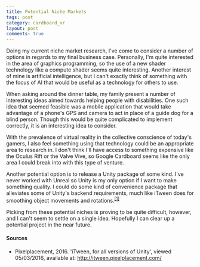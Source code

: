 ```yaml
---
title: Potential Niche Markets
tags: post
category: cardboard_vr
layout: post
comments: true
---
```


<p>Doing my current niche market research, I've come to consider a number of options in regards to my final business case. Personally, I'm quite interested in the area of graphics programming, so the use of a new shader technology like a compute shader seems quite interesting. Another interest of mine is artificial intelligence, but I can't exactly think of something with the focus of AI that would be useful as a technology for others to use.</p>

<p>When asking around the dinner table, my family present a number of interesting ideas aimed towards helping people with disabilities. One such idea that seemed feasible was a mobile application that would take advantage of a phone's GPS and camera to act in place of a guide dog for a blind person. Though this would be quite complicated to implement correctly, it is an interesting idea to consider.</p>

<p>With the prevalence of virtual reality in the collective conscience of today's gamers, I also feel something using that technology could be an appropriate area to research in. I don't think I'll have access to something expensive like the Oculus Rift or the Valve Vive, so Google Cardboard seems like the only area I could break into with this type of venture.</p>

<p>Another potential option is to release a Unity package of some kind. I've never worked with Unreal so Unity is my only option if I want to make something quality. I could do some kind of convenience package that alleviates some of Unity's backend requirements, much like iTween does for smoothing object movements and rotations.<sup><a href="#s1">[1]</a></sup></p>

<p>Picking from these potential niches is proving to be quite difficult, however, and I can't seem to settle on a single idea. Hopefully I can clear up a potential project in the near future.</p>

<h4>Sources</h4>
<ul class="sources">
  <li id="s1">Pixelplacement, 2016. 'iTween, for all versions of Unity', viewed 05/03/2016, available at: <a href="http://itween.pixelplacement.com/">http://itween.pixelplacement.com/</a></li>
</ul>
